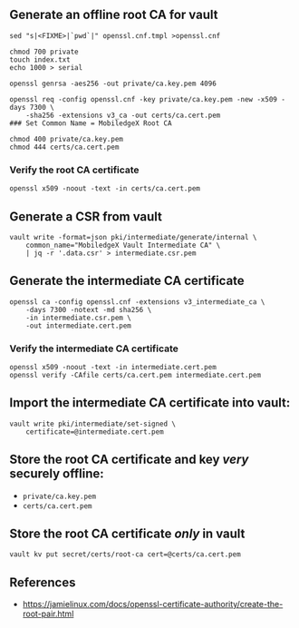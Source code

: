 ## Generate an offline root CA for vault

```
sed "s|<FIXME>|`pwd`|" openssl.cnf.tmpl >openssl.cnf

chmod 700 private
touch index.txt
echo 1000 > serial

openssl genrsa -aes256 -out private/ca.key.pem 4096

openssl req -config openssl.cnf -key private/ca.key.pem -new -x509 -days 7300 \
    -sha256 -extensions v3_ca -out certs/ca.cert.pem
### Set Common Name = MobiledgeX Root CA

chmod 400 private/ca.key.pem
chmod 444 certs/ca.cert.pem
```

### Verify the root CA certificate

```
openssl x509 -noout -text -in certs/ca.cert.pem
```

## Generate a CSR from vault

```
vault write -format=json pki/intermediate/generate/internal \
    common_name="MobiledgeX Vault Intermediate CA" \
    | jq -r '.data.csr' > intermediate.csr.pem
```

## Generate the intermediate CA certificate

```
openssl ca -config openssl.cnf -extensions v3_intermediate_ca \
    -days 7300 -notext -md sha256 \
    -in intermediate.csr.pem \
    -out intermediate.cert.pem
```

### Verify the intermediate CA certificate

```
openssl x509 -noout -text -in intermediate.cert.pem
openssl verify -CAfile certs/ca.cert.pem intermediate.cert.pem
```

## Import the intermediate CA certificate into vault:

```
vault write pki/intermediate/set-signed \
    certificate=@intermediate.cert.pem
```

## Store the root CA certificate and key _very_ securely offline:

* `private/ca.key.pem`
* `certs/ca.cert.pem`

## Store the root CA certificate _only_ in vault

```
vault kv put secret/certs/root-ca cert=@certs/ca.cert.pem
```

## References

* https://jamielinux.com/docs/openssl-certificate-authority/create-the-root-pair.html
